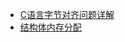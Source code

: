 
- [C语言字节对齐问题详解](http://www.cnblogs.com/clover-toeic/p/3853132.html)
- [结构体内存分配](http://blog.csdn.net/u014023993/article/details/46121619)